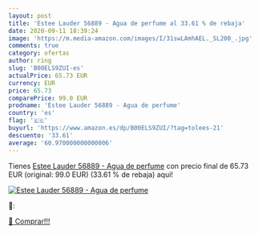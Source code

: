 ```yaml
---
layout: post
title: 'Estee Lauder 56889 - Agua de perfume al 33.61 % de rebaja'
date: 2020-09-11 18:39:24
image: 'https://m.media-amazon.com/images/I/31swLAmhAEL._SL200_.jpg'
comments: true
category: ofertas
author: ring
slug: 'B00ELS9ZUI-es'
actualPrice: 65.73 EUR
currency: EUR
price: 65.73
comparePrice: 99.0 EUR
prodname: 'Estee Lauder 56889 - Agua de perfume'
country: 'es'
flag: '🇪🇸'
buyurl: 'https://www.amazon.es/dp/B00ELS9ZUI/?tag=tolees-21'
descuento: '33.61'
average: '60.970000000000006'
---
```


Tienes [Estee Lauder 56889 - Agua de perfume](https://www.amazon.es/dp/B00ELS9ZUI/?tag=tolees-21) con precio final de  65.73 EUR (original: 99.0 EUR) (33.61 %  de rebaja) aqui!

[![Estee Lauder 56889 - Agua de perfume](https://m.media-amazon.com/images/I/31swLAmhAEL._SL200_.jpg)](https://www.amazon.es/dp/B00ELS9ZUI/?tag=tolees-21)

🔎:


[🛒 Comprar!!!](https://www.amazon.es/dp/B00ELS9ZUI/?tag=tolees-21)
